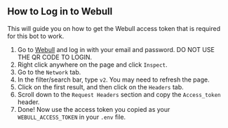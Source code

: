 ## How to Log in to Webull
This will guide you on how to get the Webull access token that is required for this bot to work.

1. Go to [Webull](https://app.webull.com/login) and log in with your email and password. DO NOT USE THE QR CODE TO LOGIN.
2. Right click anywhere on the page and click `Inspect`.
3. Go to the `Network` tab.
4. In the filter/search bar, type `v2`. You may need to refresh the page.
5. Click on the first result, and then click on the `Headers` tab.
6. Scroll down to the `Request Headers` section and copy the `Access_token` header.
7. Done! Now use the access token you copied as your `WEBULL_ACCESS_TOKEN` in your `.env` file.
